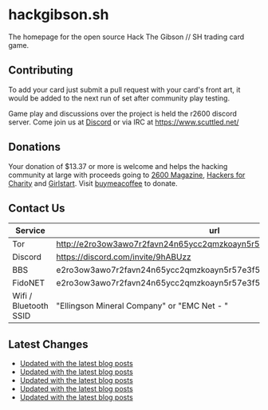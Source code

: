 # hackgibson.sh
The homepage for the open source Hack The Gibson // SH trading card game.


## Contributing

To add your card just submit a pull request with your card's front art, it would be added to the next run of set after community play testing.

Game play and discussions over the project is held the r2600 discord server. Come join us at [Discord](https://discord.com/invite/9hABUzz) or via IRC at https://www.scuttled.net/


## Donations

Your donation of $13.37 or more is welcome and helps the hacking community at large with proceeds going to [2600 Magazine](https://2600.com/), [Hackers for Charity](https://hackersforcharity.org) and [Girlstart](https://girlstart.org).  Visit [buymeacoffee](https://www.buymeacoffee.com/hackgibson.sh) to donate.


## Contact Us

Service | url
-|-
Tor | http://e2ro3ow3awo7r2favn24n65ycc2qmzkoayn5r57e3f56nvjwdcgg32ad.onion
Discord | https://discord.com/invite/9hABUzz
BBS | e2ro3ow3awo7r2favn24n65ycc2qmzkoayn5r57e3f56nvjwdcgg32ad.onion:23
FidoNET | e2ro3ow3awo7r2favn24n65ycc2qmzkoayn5r57e3f56nvjwdcgg32ad.onion:24554
Wifi / Bluetooth SSID | "Ellingson Mineral Company" or "EMC Net - <fidonet address>"

## Latest Changes
<!-- BLOG-POST-LIST:START -->
- [Updated with the latest blog posts](https://github.com/DFW2600/hackgibson.sh/commit/1caf070b03e197b93d22aef4bcc9d0cef1575f5e)
- [Updated with the latest blog posts](https://github.com/DFW2600/hackgibson.sh/commit/163119a0a9dd338d6cb3016221a5cda2e2097293)
- [Updated with the latest blog posts](https://github.com/DFW2600/hackgibson.sh/commit/b2a7803f4ea8644c556025a7d9ab527df1a88d48)
- [Updated with the latest blog posts](https://github.com/DFW2600/hackgibson.sh/commit/547a5f3c03ef5b5c40b87de8da1bee3c922befa5)
- [Updated with the latest blog posts](https://github.com/DFW2600/hackgibson.sh/commit/1de095e52ff18fb974f96f4a7741afb2737c204e)
<!-- BLOG-POST-LIST:END -->

